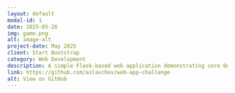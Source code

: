 ```yaml
---
layout: default
modal-id: 1
date: 2025-05-26
img: game.png
alt: image-alt
project-date: May 2025
client: Start Bootstrap
category: Web Development
description: A simple Flask-based web application demonstrating core DevOps practices including containerization with Docker, orchestration with Docker Compose, persistent storage with Redis, automated testing with GitHub Actions, and modular development with Git branches and pull requests.
link: https://github.com/aslavchev/web-app-challenge
alt: View on GitHub
---
```

